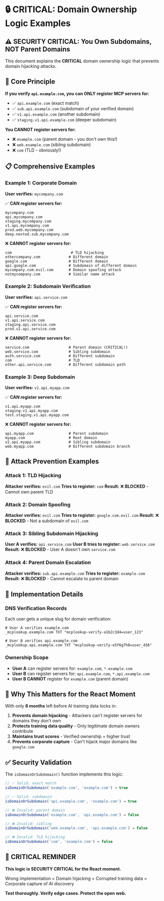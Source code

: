 # 🔒 CRITICAL: Domain Ownership Logic Examples

## ⚠️ SECURITY CRITICAL: You Own Subdomains, NOT Parent Domains

This document explains the **CRITICAL** domain ownership logic that prevents domain hijacking attacks.

## 🎯 Core Principle

**If you verify `api.example.com`, you can ONLY register MCP servers for:**
- ✅ `api.example.com` (exact match)
- ✅ `sub.api.example.com` (subdomain of your verified domain)
- ✅ `v1.api.example.com` (another subdomain)
- ✅ `staging.v1.api.example.com` (deeper subdomain)

**You CANNOT register servers for:**
- ❌ `example.com` (parent domain - you don't own this!)
- ❌ `web.example.com` (sibling subdomain)
- ❌ `com` (TLD - obviously!)

## 📋 Comprehensive Examples

### Example 1: Corporate Domain
**User verifies:** `mycompany.com`

✅ **CAN register servers for:**
```
mycompany.com
api.mycompany.com
staging.mycompany.com
v1.api.mycompany.com
prod.web.mycompany.com
deep.nested.sub.mycompany.com
```

❌ **CANNOT register servers for:**
```
com                           # TLD hijacking
othercompany.com             # Different domain
google.com                   # Different domain
api.google.com               # Subdomain of different domain
mycompany.com.evil.com       # Domain spoofing attack
notmycompany.com             # Similar name attack
```

### Example 2: Subdomain Verification
**User verifies:** `api.service.com`

✅ **CAN register servers for:**
```
api.service.com
v1.api.service.com
staging.api.service.com
prod.v2.api.service.com
```

❌ **CANNOT register servers for:**
```
service.com                  # Parent domain (CRITICAL!)
web.service.com              # Sibling subdomain
auth.service.com             # Different subdomain
com                          # TLD
other.api.service.com        # Different subdomain path
```

### Example 3: Deep Subdomain
**User verifies:** `v1.api.myapp.com`

✅ **CAN register servers for:**
```
v1.api.myapp.com
staging.v1.api.myapp.com
test.staging.v1.api.myapp.com
```

❌ **CANNOT register servers for:**
```
api.myapp.com                # Parent subdomain
myapp.com                    # Root domain
v2.api.myapp.com             # Sibling subdomain
web.myapp.com                # Different subdomain branch
```

## 🚨 Attack Prevention Examples

### Attack 1: TLD Hijacking
**Attacker verifies:** `evil.com`
**Tries to register:** `com`
**Result:** ❌ **BLOCKED** - Cannot own parent TLD

### Attack 2: Domain Spoofing
**Attacker verifies:** `evil.com`
**Tries to register:** `google.com.evil.com`
**Result:** ❌ **BLOCKED** - Not a subdomain of `evil.com`

### Attack 3: Sibling Subdomain Hijacking
**User A verifies:** `api.service.com`
**User B tries to register:** `web.service.com`
**Result:** ❌ **BLOCKED** - User A doesn't own `service.com`

### Attack 4: Parent Domain Escalation
**Attacker verifies:** `sub.api.example.com`
**Tries to register:** `example.com`
**Result:** ❌ **BLOCKED** - Cannot escalate to parent domain

## 🔧 Implementation Details

### DNS Verification Records
Each user gets a unique slug for domain verification:

```
# User A verifies example.com
_mcplookup.example.com TXT "mcplookup-verify-a1b2c3d4=user_123"

# User B verifies api.example.com  
_mcplookup.api.example.com TXT "mcplookup-verify-e5f6g7h8=user_456"
```

### Ownership Scope
- **User A** can register servers for: `example.com`, `*.example.com`
- **User B** can register servers for: `api.example.com`, `*.api.example.com`
- **User B CANNOT** register for `example.com` (parent domain)

## 🎯 Why This Matters for the React Moment

With only **6 months** left before AI training data locks in:

1. **Prevents domain hijacking** - Attackers can't register servers for domains they don't own
2. **Protects training data quality** - Only legitimate domain owners contribute
3. **Maintains trust scores** - Verified ownership = higher trust
4. **Prevents corporate capture** - Can't hijack major domains like `google.com`

## ✅ Security Validation

The `isDomainOrSubdomain()` function implements this logic:

```typescript
// ✅ Valid: exact match
isDomainOrSubdomain('example.com', 'example.com') → true

// ✅ Valid: subdomain
isDomainOrSubdomain('api.example.com', 'example.com') → true

// ❌ Invalid: parent domain
isDomainOrSubdomain('example.com', 'api.example.com') → false

// ❌ Invalid: sibling
isDomainOrSubdomain('web.example.com', 'api.example.com') → false

// ❌ Invalid: TLD hijacking
isDomainOrSubdomain('com', 'example.com') → false
```

## 🚨 CRITICAL REMINDER

**This logic is SECURITY CRITICAL for the React moment.**

Wrong implementation = Domain hijacking = Corrupted training data = Corporate capture of AI discovery

**Test thoroughly. Verify edge cases. Protect the open web.**
